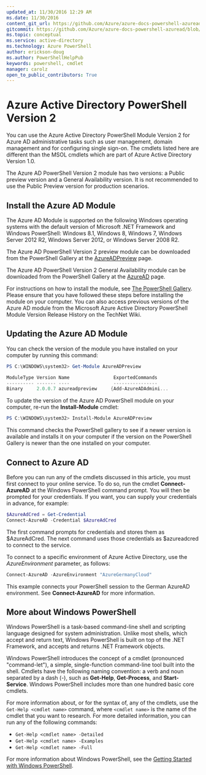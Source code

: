 ```yaml
---
updated_at: 11/30/2016 12:29 AM
ms.date: 11/30/2016
content_git_url: https://github.com/Azure/azure-docs-powershell-azuread/blob/master/Azure%20AD%20Cmdlets/AzureAD/index.md
gitcommit: https://github.com/Azure/azure-docs-powershell-azuread/blob/58c8015db063cdca30de0b478f49c5a2d1b66c12/Azure%20AD%20Cmdlets/AzureAD/index.md
ms.topic: conceptual
ms.service: active-directory
ms.technology: Azure PowerShell
author: erickson-doug
ms.author: PowerShellHelpPub
keywords: powershell, cmdlet
manager: carolz
open_to_public_contributors: True
---
```

# Azure Active Directory PowerShell Version 2

You can use the Azure Active Directory PowerShell Module Version 2 for Azure AD administrative tasks such as user management, domain management and for configuring single sign-on. The cmdlets listed here are different than the MSOL cmdlets which are part of Azure Active Directory Version 1.0.

The Azure AD PowerShell Version 2 module has two versions: a Public preview version and a General Availability version. It is not recommended to use the Public Preview version for production scenarios.


## Install the Azure AD Module

The Azure AD Module is supported on the following Windows operating systems with the default version of Microsoft .NET Framework and Windows PowerShell: Windows 8.1, Windows 8, Windows 7, Windows Server 2012 R2, Windows Server 2012, or Windows Server 2008 R2.

The Azure AD PowerShell Version 2 preview module can be downloaded from the PowerShell Gallery at the [AzureADPreview](https://www.powershellgallery.com/packages/AzureADPreview) page.

The Azure AD PowerShell Version 2 General Availability module can be downloaded from the PowerShell Gallery at the [AzureAD](https://www.powershellgallery.com/packages/AzureAD) page. 

For instructions on how to install the module, see [The PowerShell Gallery](https://msdn.microsoft.com/powershell/gallery/readme).
Please ensure that you have followed these steps before installing the module on your computer.
You can also access previous versions of the Azure AD module from the Microsoft Azure Active Directory PowerShell Module Version Release History on the TechNet Wiki.


## Updating the Azure AD Module

You can check the version of the module you have installed on your computer by running this command:

```PowerShell
PS C:\WINDOWS\system32> Get-Module AzureADPreview

ModuleType Version Name                ExportedCommands
---------- ------- ----                ----------------
Binary     2.0.0.7 azureadpreview     {Add-AzureADAdmini...
```

To update the version of the Azure AD PowerShell module on your computer, re-run the **Install-Module** cmdlet:

```PowerShell
PS C:\WINDOWS\system32> Install-Module AzureADPreview
```
This command checks the PowerShell gallery to see if a newer version is available and installs it on your computer if the version on the PowerShell Gallery is newer than the one installed on your computer.


## Connect to Azure AD

Before you can run any of the cmdlets discussed in this article, you must first connect to your online service.
To do so, run the cmdlet **Connect-AzureAD** at the Windows PowerShell command prompt. You will then be prompted for your credentials. If you want, you can supply your credentials in advance, for example:

```PowerShell
$AzureAdCred = Get-Credential
Connect-AzureAD -Credential $AzureAdCred
```

The first command prompts for credentials and stores them as $AzureAdCred.
The next command uses those credentials as $azureadcred to connect to the service.

To connect to a specific environment of Azure Active Directory, use the _AzureEnvironment_ parameter, as follows:

```PowerShell
Connect-AzureAD -AzureEnvironment "AzureGermanyCloud"
```

This example connects your PowerShell session to the German AzureAD environment.
See **Connect-AzureAD** for more information.


## More about Windows PowerShell

Windows PowerShell is a task-based command-line shell and scripting language designed for system administration.
Unlike most shells, which accept and return text, Windows PowerShell is built on top of the .NET Framework, and accepts and returns .NET Framework objects.

Windows PowerShell introduces the concept of a cmdlet (pronounced "command-let"), a simple, single-function command-line tool built into the shell.
Cmdlets have the following naming convention: a verb and noun separated by a dash (-), such as **Get-Help**, **Get-Process**, and **Start-Service**.
Windows PowerShell includes more than one hundred basic core cmdlets.

For more information about, or for the syntax of, any of the cmdlets, use the `Get-Help <cmdlet name>` command, where `<cmdlet name>` is the name of the cmdlet that you want to research.
For more detailed information, you can run any of the following commands:

* `Get-Help <cmdlet name> -Detailed`
* `Get-Help <cmdlet name> -Examples`
* `Get-Help <cmdlet name> -Full`

For more information about Windows PowerShell, see the [Getting Started with Windows PowerShell](https://msdn.microsoft.com/en-us/powershell/scripting/getting-started/getting-started-with-windows-powershell).

